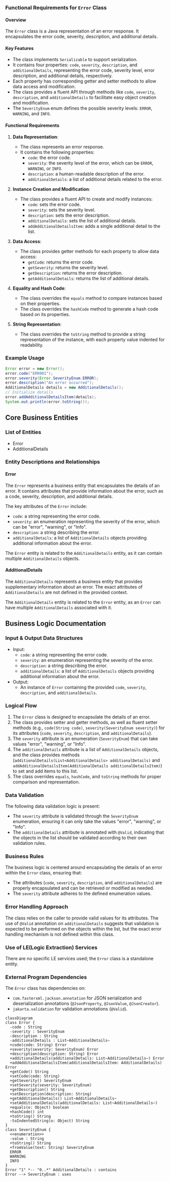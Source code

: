 ### Functional Requirements for `Error` Class
#### Overview

The `Error` class is a Java representation of an error response. It encapsulates the error code, severity, description, and additional details.

#### Key Features

*   The class implements `Serializable` to support serialization.
*   It contains four properties: `code`, `severity`, `description`, and `additionalDetails`, representing the error code, severity level, error description, and additional details, respectively.
*   Each property has corresponding getter and setter methods to allow data access and modification.
*   The class provides a fluent API through methods like `code`, `severity`, `description`, and `additionalDetails` to facilitate easy object creation and modification.
*   The `SeverityEnum` enum defines the possible severity levels: `ERROR`, `WARNING`, and `INFO`.

#### Functional Requirements

1.  **Data Representation**:
    *   The class represents an error response.
    *   It contains the following properties:
        *   `code`: the error code.
        *   `severity`: the severity level of the error, which can be `ERROR`, `WARNING`, or `INFO`.
        *   `description`: a human-readable description of the error.
        *   `additionalDetails`: a list of additional details related to the error.

2.  **Instance Creation and Modification**:
    *   The class provides a fluent API to create and modify instances:
        *   `code`: sets the error code.
        *   `severity`: sets the severity level.
        *   `description`: sets the error description.
        *   `additionalDetails`: sets the list of additional details.
        *   `addAdditionalDetailsItem`: adds a single additional detail to the list.

3.  **Data Access**:
    *   The class provides getter methods for each property to allow data access:
        *   `getCode`: returns the error code.
        *   `getSeverity`: returns the severity level.
        *   `getDescription`: returns the error description.
        *   `getAdditionalDetails`: returns the list of additional details.

4.  **Equality and Hash Code**:
    *   The class overrides the `equals` method to compare instances based on their properties.
    *   The class overrides the `hashCode` method to generate a hash code based on its properties.

5.  **String Representation**:
    *   The class overrides the `toString` method to provide a string representation of the instance, with each property value indented for readability.

### Example Usage

```java
Error error = new Error();
error.code("ERR001");
error.severity(Error.SeverityEnum.ERROR);
error.description("An error occurred");
AdditionalDetails details = new AdditionalDetails();
// Initialize details
error.addAdditionalDetailsItem(details);
System.out.println(error.toString());
```



## Core Business Entities
### List of Entities
* Error
* AdditionalDetails

### Entity Descriptions and Relationships
#### Error
The `Error` represents a business entity that encapsulates the details of an error. It contains attributes that provide information about the error, such as a code, severity, description, and additional details.

The key attributes of the `Error` include:
- `code`: a string representing the error code.
- `severity`: an enumeration representing the severity of the error, which can be "error", "warning", or "Info".
- `description`: a string describing the error.
- `additionalDetails`: a list of `AdditionalDetails` objects providing additional information about the error.

The `Error` entity is related to the `AdditionalDetails` entity, as it can contain multiple `AdditionalDetails` objects.

#### AdditionalDetails
The `AdditionalDetails` represents a business entity that provides supplementary information about an error. The exact attributes of `AdditionalDetails` are not defined in the provided context.

The `AdditionalDetails` entity is related to the `Error` entity, as an `Error` can have multiple `AdditionalDetails` associated with it.



## Business Logic Documentation
### Input & Output Data Structures

* Input: 
  - `code`: a string representing the error code.
  - `severity`: an enumeration representing the severity of the error.
  - `description`: a string describing the error.
  - `additionalDetails`: a list of `AdditionalDetails` objects providing additional information about the error.
* Output: 
  - An instance of `Error` containing the provided `code`, `severity`, `description`, and `additionalDetails`.

### Logical Flow

1. The `Error` class is designed to encapsulate the details of an error.
2. The class provides setter and getter methods, as well as fluent setter methods (e.g., `code(String code)`, `severity(SeverityEnum severity)`) for its attributes (`code`, `severity`, `description`, and `additionalDetails`).
3. The `severity` attribute is an enumeration (`SeverityEnum`) that can take values "error", "warning", or "Info".
4. The `additionalDetails` attribute is a list of `AdditionalDetails` objects, and the class provides methods (`additionalDetails(List<AdditionalDetails> additionalDetails)` and `addAdditionalDetailsItem(AdditionalDetails additionalDetailsItem)`) to set and add items to this list.
5. The class overrides `equals`, `hashCode`, and `toString` methods for proper comparison and representation.

### Data Validation

The following data validation logic is present:
- The `severity` attribute is validated through the `SeverityEnum` enumeration, ensuring it can only take the values "error", "warning", or "Info".
- The `additionalDetails` attribute is annotated with `@Valid`, indicating that the objects in the list should be validated according to their own validation rules.

### Business Rules

The business logic is centered around encapsulating the details of an error within the `Error` class, ensuring that:
- The attributes (`code`, `severity`, `description`, and `additionalDetails`) are properly encapsulated and can be retrieved or modified as needed.
- The `severity` attribute adheres to the defined enumeration values.

### Error Handling Approach

The class relies on the caller to provide valid values for its attributes. The use of `@Valid` annotation on `additionalDetails` suggests that validation is expected to be performed on the objects within the list, but the exact error handling mechanism is not defined within this class.

### Use of LE(Logic Extraction) Services

There are no specific LE services used; the `Error` class is a standalone entity.

### External Program Dependencies

The `Error` class has dependencies on:
- `com.fasterxml.jackson.annotation` for JSON serialization and deserialization annotations (`@JsonProperty`, `@JsonValue`, `@JsonCreator`).
- `jakarta.validation` for validation annotations (`@Valid`).



```mermaid
classDiagram
class Error {
  -code : String
  -severity : SeverityEnum
  -description : String
  -additionalDetails : List~AdditionalDetails~
  +code(code: String) Error
  +severity(severity: SeverityEnum) Error
  +description(description: String) Error
  +additionalDetails(additionalDetails: List~AdditionalDetails~) Error
  +addAdditionalDetailsItem(additionalDetailsItem: AdditionalDetails) Error
  +getCode() String
  +setCode(code: String)
  +getSeverity() SeverityEnum
  +setSeverity(severity: SeverityEnum)
  +getDescription() String
  +setDescription(description: String)
  +getAdditionalDetails() List~AdditionalDetails~
  +setAdditionalDetails(additionalDetails: List~AdditionalDetails~)
  +equals(o: Object) boolean
  +hashCode() int
  +toString() String
  -toIndentedString(o: Object) String
}
class SeverityEnum {
  <<enumeration>>
  -value : String
  +toString() String
  +fromValue(text: String) SeverityEnum
  ERROR
  WARNING
  INFO
}
Error "1" *-- "0..*" AdditionalDetails : contains
Error --> SeverityEnum : uses
```




